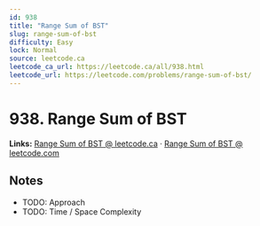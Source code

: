 ```yaml
--- 
id: 938
title: "Range Sum of BST"
slug: range-sum-of-bst
difficulty: Easy
lock: Normal
source: leetcode.ca
leetcode_ca_url: https://leetcode.ca/all/938.html
leetcode_url: https://leetcode.com/problems/range-sum-of-bst/
---
```


# 938. Range Sum of BST

**Links:** [Range Sum of BST @ leetcode.ca](https://leetcode.ca/all/938.html) · [Range Sum of BST @ leetcode.com](https://leetcode.com/problems/range-sum-of-bst/)

## Notes
- TODO: Approach
- TODO: Time / Space Complexity
